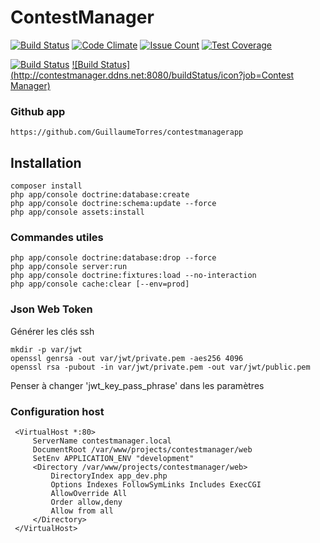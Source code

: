 # ContestManager

[![Build Status](https://travis-ci.org/GuillaumeTorres/contestmanager.svg?branch=master)](https://travis-ci.org/GuillaumeTorres/contestmanager)
[![Code Climate](https://codeclimate.com/github/GuillaumeTorres/contestmanager/badges/gpa.svg)](https://codeclimate.com/github/GuillaumeTorres/contestmanager)
[![Issue Count](https://codeclimate.com/github/GuillaumeTorres/contestmanager/badges/issue_count.svg)](https://codeclimate.com/github/GuillaumeTorres/contestmanager)
[![Test Coverage](https://codeclimate.com/github/GuillaumeTorres/contestmanager/badges/coverage.svg)](https://codeclimate.com/github/GuillaumeTorres/contestmanager/coverage)

[![Build Status](http://contestmanager.ddns.net:8080/job/Contest%20Manager/badge/icon)](http://contestmanager.ddns.net:8080/job/Contest%20Manager/)
[![Build Status](http://contestmanager.ddns.net:8080/buildStatus/icon?job=Contest Manager)](http://contestmanager.ddns.net:8080/job/Contest%20Manager/)

### Github app ###
 
```
https://github.com/GuillaumeTorres/contestmanagerapp
```

## Installation ##

```
composer install
php app/console doctrine:database:create
php app/console doctrine:schema:update --force
php app/console assets:install
 ```

### Commandes utiles ###

```
php app/console doctrine:database:drop --force
php app/console server:run
php app/console doctrine:fixtures:load --no-interaction
php app/console cache:clear [--env=prod]
```

### Json Web Token ###

Générer les clés ssh
```
mkdir -p var/jwt
openssl genrsa -out var/jwt/private.pem -aes256 4096
openssl rsa -pubout -in var/jwt/private.pem -out var/jwt/public.pem
```
Penser à changer 'jwt_key_pass_phrase' dans les paramètres

### Configuration host

```
 <VirtualHost *:80>
     ServerName contestmanager.local
     DocumentRoot /var/www/projects/contestmanager/web
     SetEnv APPLICATION_ENV "development"
     <Directory /var/www/projects/contestmanager/web>
         DirectoryIndex app_dev.php
         Options Indexes FollowSymLinks Includes ExecCGI
         AllowOverride All
         Order allow,deny
         Allow from all
     </Directory>
 </VirtualHost>
```
